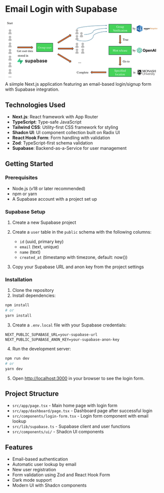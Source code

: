 # Email Login with Supabase
![assets/diagram.png](assets/diagram.png)
A siimple Next.js application featuring an email-based login/signup form with Supabase integration.

## Technologies Used

- **Next.js**: React framework with App Router
- **TypeScript**: Type-safe JavaScript
- **Tailwind CSS**: Utility-first CSS framework for styling
- **Shadcn UI**: UI component collection built on Radix UI
- **React Hook Form**: Form handling with validation
- **Zod**: TypeScript-first schema validation
- **Supabase**: Backend-as-a-Service for user management

## Getting Started

### Prerequisites

- Node.js (v18 or later recommended)
- npm or yarn
- A Supabase account with a project set up

### Supabase Setup

1. Create a new Supabase project
2. Create a `user` table in the `public` schema with the following columns:
   - `id` (uuid, primary key)
   - `email` (text, unique)
   - `name` (text)
   - `created_at` (timestamp with timezone, default: now())

3. Copy your Supabase URL and anon key from the project settings

### Installation

1. Clone the repository
2. Install dependencies:

```bash
npm install
# or
yarn install
```

3. Create a `.env.local` file with your Supabase credentials:

```
NEXT_PUBLIC_SUPABASE_URL=your-supabase-url
NEXT_PUBLIC_SUPABASE_ANON_KEY=your-supabase-anon-key
```

4. Run the development server:

```bash
npm run dev
# or
yarn dev
```

5. Open [http://localhost:3000](http://localhost:3000) in your browser to see the login form.

## Project Structure

- `src/app/page.tsx` - Main home page with login form
- `src/app/dashboard/page.tsx` - Dashboard page after successful login
- `src/components/login-form.tsx` - Login form component with email lookup
- `src/lib/supabase.ts` - Supabase client and user functions
- `src/components/ui/` - Shadcn UI components

## Features

- Email-based authentication
- Automatic user lookup by email
- New user registration
- Form validation using Zod and React Hook Form
- Dark mode support
- Modern UI with Shadcn components
